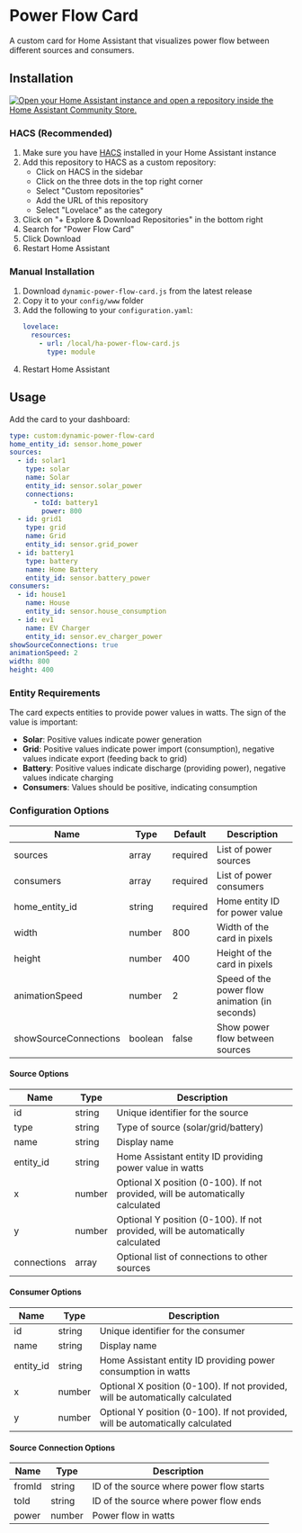 # Power Flow Card

A custom card for Home Assistant that visualizes power flow between different sources and consumers.

## Installation

[![Open your Home Assistant instance and open a repository inside the Home Assistant Community Store.](https://my.home-assistant.io/badges/hacs_repository.svg)](https://my.home-assistant.io/redirect/hacs_repository/?owner=codehasi&repository=power-flow-card)

### HACS (Recommended)

1. Make sure you have [HACS](https://hacs.xyz) installed in your Home Assistant instance
2. Add this repository to HACS as a custom repository:
   - Click on HACS in the sidebar
   - Click on the three dots in the top right corner
   - Select "Custom repositories"
   - Add the URL of this repository
   - Select "Lovelace" as the category
3. Click on "+ Explore & Download Repositories" in the bottom right
4. Search for "Power Flow Card"
5. Click Download
6. Restart Home Assistant

### Manual Installation

1. Download `dynamic-power-flow-card.js` from the latest release
2. Copy it to your `config/www` folder
3. Add the following to your `configuration.yaml`:
   ```yaml
   lovelace:
     resources:
       - url: /local/ha-power-flow-card.js
         type: module
   ```
4. Restart Home Assistant

## Usage

Add the card to your dashboard:

```yaml
type: custom:dynamic-power-flow-card
home_entity_id: sensor.home_power
sources:
  - id: solar1
    type: solar
    name: Solar
    entity_id: sensor.solar_power
    connections:
      - toId: battery1
        power: 800
  - id: grid1
    type: grid
    name: Grid
    entity_id: sensor.grid_power
  - id: battery1
    type: battery
    name: Home Battery
    entity_id: sensor.battery_power
consumers:
  - id: house1
    name: House
    entity_id: sensor.house_consumption
  - id: ev1
    name: EV Charger
    entity_id: sensor.ev_charger_power
showSourceConnections: true
animationSpeed: 2
width: 800
height: 400
```

### Entity Requirements

The card expects entities to provide power values in watts. The sign of the value is important:

- **Solar**: Positive values indicate power generation
- **Grid**: Positive values indicate power import (consumption), negative values indicate export (feeding back to grid)
- **Battery**: Positive values indicate discharge (providing power), negative values indicate charging
- **Consumers**: Values should be positive, indicating consumption

### Configuration Options

| Name | Type | Default | Description |
|------|------|---------|-------------|
| sources | array | required | List of power sources |
| consumers | array | required | List of power consumers |
| home_entity_id | string | required | Home entity ID for power value |
| width | number | 800 | Width of the card in pixels |
| height | number | 400 | Height of the card in pixels |
| animationSpeed | number | 2 | Speed of the power flow animation (in seconds) |
| showSourceConnections | boolean | false | Show power flow between sources |

#### Source Options

| Name | Type | Description |
|------|------|-------------|
| id | string | Unique identifier for the source |
| type | string | Type of source (solar/grid/battery) |
| name | string | Display name |
| entity_id | string | Home Assistant entity ID providing power value in watts |
| x | number | Optional X position (0-100). If not provided, will be automatically calculated |
| y | number | Optional Y position (0-100). If not provided, will be automatically calculated |
| connections | array | Optional list of connections to other sources |

#### Consumer Options

| Name | Type | Description |
|------|------|-------------|
| id | string | Unique identifier for the consumer |
| name | string | Display name |
| entity_id | string | Home Assistant entity ID providing power consumption in watts |
| x | number | Optional X position (0-100). If not provided, will be automatically calculated |
| y | number | Optional Y position (0-100). If not provided, will be automatically calculated |

#### Source Connection Options

| Name | Type | Description |
|------|------|-------------|
| fromId | string | ID of the source where power flow starts |
| toId | string | ID of the source where power flow ends |
| power | number | Power flow in watts |
